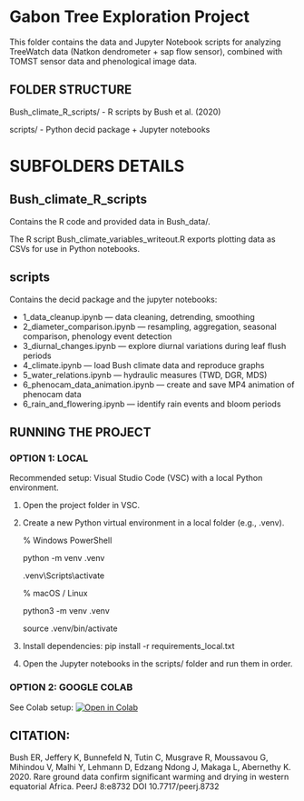 # **Gabon Tree Exploration Project**

This folder contains the data and Jupyter Notebook scripts for analyzing TreeWatch data (Natkon dendrometer + sap flow sensor), combined with TOMST sensor data and phenological image data.


## FOLDER STRUCTURE 

Bush_climate_R_scripts/ -  R scripts by Bush et al. (2020)

scripts/                  -  Python decid package + Jupyter notebooks



# SUBFOLDERS DETAILS 

## Bush_climate_R_scripts 
Contains the R code and provided data in Bush_data/.

The R script Bush_climate_variables_writeout.R exports plotting data as CSVs for use in Python notebooks.

## scripts 
Contains the decid package and the jupyter notebooks:

- 1_data_cleanup.ipynb 		— data cleaning, detrending, smoothing
- 2_diameter_comparison.ipynb 	— resampling, aggregation, seasonal comparison, 					phenology event detection
- 3_diurnal_changes.ipynb 	— explore diurnal variations during leaf flush periods
- 4_climate.ipynb 		— load Bush climate data and reproduce graphs
- 5_water_relations.ipynb 	— hydraulic measures (TWD, DGR, MDS)
- 6_phenocam_data_animation.ipynb — create and save MP4 animation of phenocam data
- 6_rain_and_flowering.ipynb	— identify rain events and bloom periods

## RUNNING THE PROJECT 

### OPTION 1: LOCAL
Recommended setup: Visual Studio Code (VSC) with a local Python environment.
1. Open the project folder in VSC.
2. Create a new Python virtual environment in a local folder (e.g., .venv).
   
	% Windows PowerShell

	python -m venv .venv

	.venv\Scripts\activate


	% macOS / Linux

	python3 -m venv .venv

	source .venv/bin/activate

4. Install dependencies: 
	pip install -r requirements_local.txt
5. Open the Jupyter notebooks in the scripts/ folder and run them in order.


### OPTION 2: GOOGLE COLAB
See Colab setup: 
[![Open in Colab](https://colab.research.google.com/assets/colab-badge.svg)](https://colab.research.google.com/github/runedeclercq/GabonTreeProject/blob/main/0_Colab_setup.ipynb)






## CITATION: 
Bush ER, Jeffery K, Bunnefeld N, Tutin C, Musgrave R, Moussavou G, Mihindou V, Malhi Y, Lehmann D, Edzang Ndong J, Makaga L, Abernethy K. 2020. Rare ground data confirm significant warming and drying in western equatorial Africa. PeerJ 8:e8732 DOI 10.7717/peerj.8732
